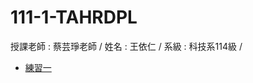 # 111-1-TAHRDPL
授課老師 : 蔡芸琤老師 /
姓名 : 王依仁 /
系級 : 科技系114級 /

- [練習一](http://localhost:8888/nbconvert/html/Desktop/python/Python01.ipynb?download=false)

